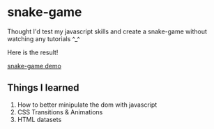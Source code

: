 # snake-game

Thought I'd test my javascript skills and create a snake-game without watching any tutorials ^_^

Here is the result!

[snake-game demo](https://gm5sk.csb.app/)

## Things I learned

1. How to better minipulate the dom with javascript
2. CSS Transitions & Animations
3. HTML datasets
